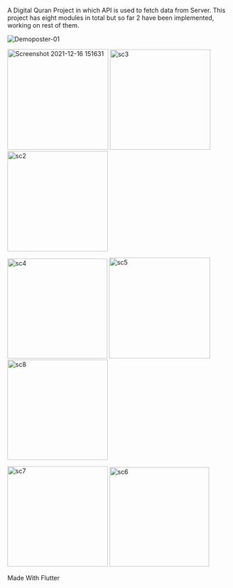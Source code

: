 A Digital Quran Project in which API is used to fetch data from Server. This project has eight modules in total but so far 2 have been implemented, working on rest of them.







![Demoposter-01](https://user-images.githubusercontent.com/76597173/147779026-f53d0dbf-6068-4fe4-8413-5c69d905e2d7.png)





<img width="227" alt="Screenshot 2021-12-16 151631" src="https://user-images.githubusercontent.com/76597173/146381967-507710dd-7f81-4f19-a290-7847bb7b2e99.png">    <img width="226" alt="sc3" src="https://user-images.githubusercontent.com/76597173/146381994-4c099dd6-845e-4e29-bc33-7b95f56894d3.png">     <img width="226" alt="sc2" src="https://user-images.githubusercontent.com/76597173/146382089-ed3b0faf-4ec4-4df6-b3e4-e349815a359d.png">   



<img width="225" alt="sc4" src="https://user-images.githubusercontent.com/76597173/146382234-0a4d5c19-a807-4f31-9b8c-81118bc7059a.png">   <img width="227" alt="sc5" src="https://user-images.githubusercontent.com/76597173/146382274-a6230722-7303-4a18-b5b9-13199fa8ffcf.png">   <img width="226" alt="sc8" src="https://user-images.githubusercontent.com/76597173/146382330-ed29cf3e-4f0c-43eb-a020-d51c76ca5a08.png">   




<img width="226" alt="sc7" src="https://user-images.githubusercontent.com/76597173/146382485-0329baa3-15cd-4b43-8e87-d681e8685890.png">   <img width="224" alt="sc6" src="https://user-images.githubusercontent.com/76597173/146382350-77acafdd-0d91-4317-95c1-7ae4285c4fd7.png">




Made With Flutter



